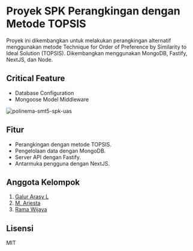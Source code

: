 # Proyek SPK Perangkingan dengan Metode TOPSIS

Proyek ini dikembangkan untuk melakukan perangkingan alternatif menggunakan metode Technique for Order of Preference by Similarity to Ideal Solution (TOPSIS). Dikembangkan menggunakan MongoDB, Fastify, NextJS, dan Node.

## Critical Feature
- Database Configuration
- Mongoose Model Middleware

![polinema-smt5-spk-uas](https://github.com/evanightly/polinema-smt5-spk-uas/assets/58504115/c4c213a5-a1aa-415f-b55e-f895bf3b9554)


## Fitur

- Perangkingan dengan metode TOPSIS.
- Pengelolaan data dengan MongoDB.
- Server API dengan Fastify.
- Antarmuka pengguna dengan NextJS.

## Anggota Kelompok

1. [Galur Arasy L](https://github.com/evanightly)
2. [M. Ariesta](https://github.com/EvosMan)
3. [Rama Wijaya](https://github.com/ramawijaya1)

## Lisensi

MIT
